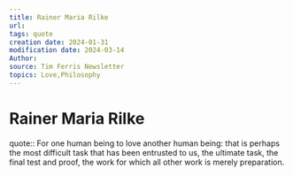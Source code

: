 ```yaml
---
title: Rainer Maria Rilke
url: 
tags: quote
creation date: 2024-01-31
modification date: 2024-03-14
Author: 
source: Tim Ferris Newsletter
topics: Love,Philosophy
---
```


# Rainer Maria Rilke

quote:: For one human being to love another human being: that is perhaps the most difficult task that has been entrusted to us, the ultimate task, the final test and proof, the work for which all other work is merely preparation.

